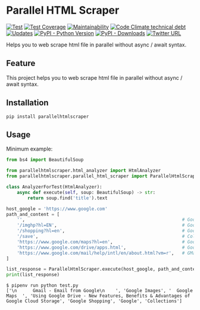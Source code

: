 # Parallel HTML Scraper

[![Test](https://github.com/yukihiko-shinoda/parallel-html-scraper/workflows/Test/badge.svg)](https://github.com/yukihiko-shinoda/parallel-html-scraper/actions?query=workflow%3ATest)
[![Test Coverage](https://api.codeclimate.com/v1/badges/5f07cb148a0770db4be4/test_coverage)](https://codeclimate.com/github/yukihiko-shinoda/parallel-html-scraper/test_coverage)
[![Maintainability](https://api.codeclimate.com/v1/badges/5f07cb148a0770db4be4/maintainability)](https://codeclimate.com/github/yukihiko-shinoda/parallel-html-scraper/maintainability)
[![Code Climate technical debt](https://img.shields.io/codeclimate/tech-debt/yukihiko-shinoda/parallel-html-scraper)](https://codeclimate.com/github/yukihiko-shinoda/parallel-html-scraper)
[![Updates](https://pyup.io/repos/github/yukihiko-shinoda/parallel-html-scraper/shield.svg)](https://pyup.io/repos/github/yukihiko-shinoda/parallel-html-scraper/)
[![PyPI - Python Version](https://img.shields.io/pypi/pyversions/parallelhtmlscraper)](https://pypi.org/project/parallelhtmlscraper/)
[![PyPI - Downloads](https://img.shields.io/pypi/dm/parallelhtmlscraper)](https://pypi.org/project/parallelhtmlscraper/)
[![Twitter URL](https://img.shields.io/twitter/url?style=social&url=https%3A%2F%2Fgithub.com%2Fyukihiko-shinoda%2Fparallel-html-scraper)](http://twitter.com/share?text=Parallel%20HTML%20Scraper&url=https://pypi.org/project/parallelhtmlscraper/&hashtags=python)

Helps you to web scrape html file in parallel without async / await syntax.

## Feature

This project helps you to web scrape html file in parallel without async / await syntax.

## Installation

```console
pip install parallelhtmlscraper
```

## Usage

Minimum example:

```python
from bs4 import BeautifulSoup

from parallelhtmlscraper.html_analyzer import HtmlAnalyzer
from parallelhtmlscraper.parallel_html_scraper import ParallelHtmlScraper

class AnalyzerForTest(HtmlAnalyzer):
    async def execute(self, soup: BeautifulSoup) -> str:
        return soup.find('title').text

host_google = 'https://www.google.com'
path_and_content = [
    '',                                                           # Google Search
    '/imghp?hl=EN',                                               # Google Images
    '/shopping?hl=en',                                            # Google Shopping
    '/save',                                                      # Collection
    'https://www.google.com/maps?hl=en',                          # Google Maps
    'https://www.google.com/drive/apps.html',                     # Google drive
    'https://www.google.com/mail/help/intl/en/about.html?vm=r',   # GMail
]

list_response = ParallelHtmlScraper.execute(host_google, path_and_content, AnalyzerForTest())
print(list_response)
```

```console
$ pipenv run python test.py
['\n      Gmail - Email from Google\n    ', 'Google Images', '  Google Maps  ', 'Using Google Drive - New Features, Benefits & Advantages of Google Cloud Storage', 'Google Shopping', 'Google', 'Collections']
```
